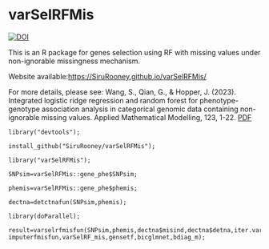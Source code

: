 # varSelRFMis
<!-- badges: start -->
[![DOI](https://zenodo.org/badge/DOI/10.1016/j.apm.2023.06.025.svg)](https://doi.org/10.1016/j.apm.2023.06.025)
<!-- badges: end -->


This is an R package for genes selection using RF with missing values under non-ignorable missingness mechanism.


Website available:<https://SiruRooney.github.io/varSelRFMis/>



For more details, please see:
Wang, S., Qian, G., & Hopper, J. (2023). Integrated logistic ridge regression and random forest for phenotype-genotype association analysis in categorical genomic data containing non-ignorable missing values. Applied Mathematical Modelling, 123, 1-22. [PDF](https://www.sciencedirect.com/science/article/pii/S0307904X23002809)


```{r}
library("devtools");

install_github("SiruRooney/varSelRFMis");

library("varSelRFMis");

SNPsim=varSelRFMis::gene_phe$SNPsim;

phemis=varSelRFMis::gene_phe$phemis;

dectna=detctnafun(SNPsim,phemis);

library(doParallel);

result=varselrfmisfun(SNPsim,phemis,dectna$misind,dectna$detna,iter.varsel=10,initmethod="init",optmethod="cv",dummytran,vsrfmisfun,jimpmisfun,mulimpmisfun,       imputerfmisfun,varSelRF_mis,gensetf,bicglmnet,bdiag_m);
```


